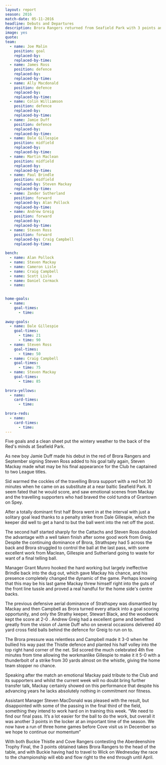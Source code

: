 ```yaml
---
layout: report
season: 2016
match-date: 05-11-2016
headline: Debuts and Departures
description: Brora Rangers returned from Seafield Park with 3 points and 5 goals
image: yes
quote:
team:
  - name: Joe Malin
    position: goal
    replaced-by: 
    replaced-by-time: 
  - name: James Ross
    position: defence
    replaced-by:
    replaced-by-time:
  - name: Ally Macdonald
    position: defence
    replaced-by: 
    replaced-by-time: 
  - name: Colin Williamson
    position: defence
    replaced-by: 
    replaced-by-time: 
  - name: Jamie Duff
    position: defence
    replaced-by: 
    replaced-by-time:
  - name: Dale Gillespie
    position: midfield
    replaced-by: 
    replaced-by-time: 
  - name: Martin Maclean
    position: midfield
    replaced-by: 
    replaced-by-time: 
  - name: Paul Brindle
    position: midfield
    replaced-by: Steven Mackay
    replaced-by-time: 
  - name: Zander Sutherland
    position: forward
    replaced-by: Alan Pollock
    replaced-by-time: 
  - name: Andrew Greig
    position: forward
    replaced-by: 
    replaced-by-time: 
  - name: Steven Ross
    position: forward
    replaced-by: Craig Campbell
    replaced-by-time: 
    
bench:
  - name: Alan Pollock
  - name: Steven Mackay
  - name: Cameron Lisle
  - name: Craig Campbell
  - name: Scott Lisle
  - name: Daniel Cormack
  - name: 
  

home-goals:
  - name: 
    goal-times:
      - time: 
      
away-goals:
  - name: Dale Gillespie
    goal-times:
      - time: 21
      - time: 90
  - name: Steven Ross
    goal-times:
      - time: 50
  - name: Craig Campbell
    goal-times:
      - time: 75
  - name: Steven Mackay
    goal-times:
      - time: 85
      
brora-yellows:
  - name: 
    card-times:
      - time: 
      
brora-reds:
  - name: 
    card-times:
      - time: 
---
```

Five goals and a clean sheet put the wintery weather to the back of the Red's minds at Seafield Park.

As new boy Jamie Duff made his debut in the red of Brora Rangers and September signing Steven Ross added to his goal tally again, Steven Mackay made what may be his final appearance for the Club he captained to two League titles.

Sid warmed the cockles of the travelling Brora support with a red hot 30 minutes when he came on as substitute at a near baltic Seafield Park. It seem fated that he would score, and saw emotional scenes from Mackay and the travelling supporters who had braved the cold tundra of Grantown on Spey.
 
After a totally dominant first half Brora went in at the interval with just a solitary goal lead thanks to a penalty strike from Dale Gillespie, which the keeper did well to get a hand to but the ball went into the net off the post.
 
The second half started sharply for the Cattachs and Steven Ross doubled the advantage with a well taken finish after some good work from Greig. Despite the continuing dominance of Brora, Strathspey had 5 across the back and Brora struggled to control the ball at the last pass, with some excellent work from Maclean, Gillespie and Sutherland going to waste for want of a final telling ball.
 
Manager Grant Munro hooked the hard working but largely ineffective Brindle back into the dug out, which gave Mackay his chance, and his presence completely changed the dynamic of the game. Perhaps knowing that this may be his last game Mackay threw himself right into the guts of the front line tussle and proved a real handful for the home side's centre backs.
 
The previous defensive aerial dominance of Strathspey was dismantled by Mackay and then Campbell as Brora turned every attack into a goal scoring opportunity, and only the Strathy keeper, Stewart Black, and the woodwork kept the score at 2-0 . Andrew Greig had a excellent game and benefited greatly from the vision of Jamie Duff who on several occasions delivered 40 yard cross field balls behind the defence for Greig to run on to.
 
The  Brora pressure was relentless and Campbell made it 3-0 when he bullied his way past the Thistle defence and planted his half volley into the top right hand corner of the net. Sid scored the much celebrated 4th five minutes from time allowing the workmanlike Gillespie to make it it 5-0 with a thunderbolt of a strike from 30 yards almost on the whistle, giving the home team stopper no chance.
 
Speaking after the match an emotional Mackay paid tribute to the Club and its supporters and whilst the current week will no doubt bring further transfer talk, Mackay certainly showed on this performance that despite his advancing years he lacks absolutely nothing in commitment nor fitness.
 
Assistant Manager Steven MacDonald was pleased with the result, but disappointed with some of the passing in the final third of the field, something they intend to work hard on in training this week. “We need to find our final pass. It’s a lot easier for the ball to do the work, but overall it was another 3 points in the locker at an important time of the season. We now have a run of three home games before Cove visit us in December so we hope to continue our momentum”
 
With both Buckie Thistle and Cove Rangers contesting the Aberdeenshire Trophy Final, the 3 points obtained takes Brora Rangers to the head of the table, and with Buckie having had to travel to Wick on Wednesday the race to the championship will ebb and flow right to the end through until April.